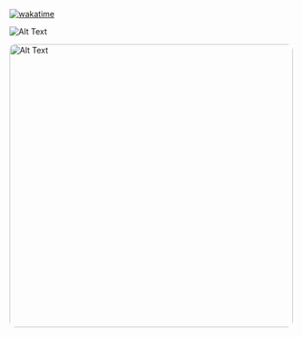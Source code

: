 [![wakatime](https://wakatime.com/badge/user/eeb3dfb4-6a99-4673-8148-202e3cd8f6d2.svg)](https://wakatime.com/@eeb3dfb4-6a99-4673-8148-202e3cd8f6d2)

![Alt Text](https://wakatime.com/share/@rahul_panchal/a00bcbf2-6d50-488d-a70e-e628d0defdf7.png)

[<img src="https://wakatime.com/share/@rahul_panchal/59874a08-8f28-413e-89b2-d880a86e7638.png" style="border-radius:10px" alt="Alt Text" width="500"/>](https://wakatime.com/)


